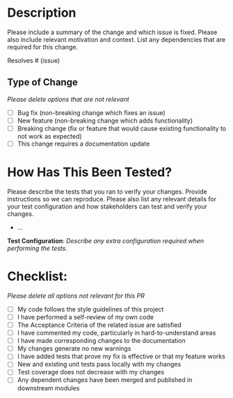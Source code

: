 <!-- This template was originally taken from https://embeddedartistry.com/blog/2017/08/04/a-github-pull-request-template-for-your-projects/ and modified to fit the needs of the project -->
# Description

Please include a summary of the change and which issue is fixed. Please also include relevant motivation and context. List any dependencies that are required for this change.

Resolves # (issue)

## Type of Change

_Please delete options that are not relevant_

- [ ] Bug fix (non-breaking change which fixes an issue)
- [ ] New feature (non-breaking change which adds functionality)
- [ ] Breaking change (fix or feature that would cause existing functionality to not work as expected)
- [ ] This change requires a documentation update

# How Has This Been Tested?

Please describe the tests that you ran to verify your changes. Provide instructions so we can reproduce. Please also list any relevant details for your test configuration and how stakeholders can test and verify your changes.

- ...

**Test Configuration**:
_Describe any extra configuration required when performing the tests._

# Checklist:

_Please delete all options not relevant for this PR_

- [ ] My code follows the style guidelines of this project
- [ ] I have performed a self-review of my own code
- [ ] The Acceptance Criteria of the related issue are satisfied
- [ ] I have commented my code, particularly in hard-to-understand areas
- [ ] I have made corresponding changes to the documentation
- [ ] My changes generate no new warnings
- [ ] I have added tests that prove my fix is effective or that my feature works
- [ ] New and existing unit tests pass locally with my changes
- [ ] Test coverage does not decrease with my changes
- [ ] Any dependent changes have been merged and published in downstream modules